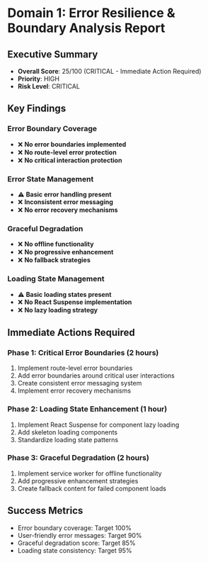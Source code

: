 # Domain 1: Error Resilience & Boundary Analysis Report

## Executive Summary
- **Overall Score**: 25/100 (CRITICAL - Immediate Action Required)
- **Priority**: HIGH
- **Risk Level**: CRITICAL

## Key Findings

### Error Boundary Coverage
- ❌ **No error boundaries implemented**
- ❌ **No route-level error protection**
- ❌ **No critical interaction protection**

### Error State Management
- ⚠️ **Basic error handling present**
- ❌ **Inconsistent error messaging**
- ❌ **No error recovery mechanisms**

### Graceful Degradation
- ❌ **No offline functionality**
- ❌ **No progressive enhancement**
- ❌ **No fallback strategies**

### Loading State Management
- ⚠️ **Basic loading states present**
- ❌ **No React Suspense implementation**
- ❌ **No lazy loading strategy**

## Immediate Actions Required

### Phase 1: Critical Error Boundaries (2 hours)
1. Implement route-level error boundaries
2. Add error boundaries around critical user interactions
3. Create consistent error messaging system
4. Implement error recovery mechanisms

### Phase 2: Loading State Enhancement (1 hour)
1. Implement React Suspense for component lazy loading
2. Add skeleton loading components
3. Standardize loading state patterns

### Phase 3: Graceful Degradation (2 hours)
1. Implement service worker for offline functionality
2. Add progressive enhancement strategies
3. Create fallback content for failed component loads

## Success Metrics
- Error boundary coverage: Target 100%
- User-friendly error messages: Target 90%
- Graceful degradation score: Target 85%
- Loading state consistency: Target 95%

